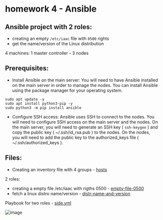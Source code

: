 # homework 4 - Ansible 

## Ansible project with 2 roles:
- creating an empty `/etc/iaac` file with `0500` rights
- get the name/version of the Linux distribution

4 machines: 1 master controller - 3 nodes

## Prerequisites:

* Install Ansible on the main server: You will need to have Ansible installed on the main server in order to manage the nodes. You can install Ansible using the package manager for your operating system.

```
sudo apt update -y
sudo apt install python3-pip -y
sudo python3 -m pip install ansible
```

* Configure SSH access: Ansible uses SSH to connect to the nodes. You will need to configure SSH access on the main server and the nodes. 
On the main server, you will need to generate an SSH key ( `ssh-keygen` ) and copy the public key ( ~/.ssh/id_rsa.pub ) to the nodes. 
On the nodes, you will need to add the public key to the authorized_keys file ( ~/.ssh/authorized_keys ).

## Files:

- Creating an inventory file with 4 groups - [hosts](https://github.com/rlnq/homework4/blob/master/hosts)

2 roles: 
- creating a empty file /etc/iaac with rigths 0500 - [empty-file-0500](https://github.com/rlnq/homework4/blob/master/empty-file-0500/tasks/main.yml)
- fetch a linux distro name/version - [distr-name-and-version](https://github.com/rlnq/homework4/blob/master/distr-name-and-version/tasks/main.yml)

Playbook for two roles - [side.yml](https://github.com/rlnq/homework4/blob/master/side.yml)

![image](https://user-images.githubusercontent.com/117667360/209687469-fa2e8623-0752-403d-a426-294038eeef42.png)

